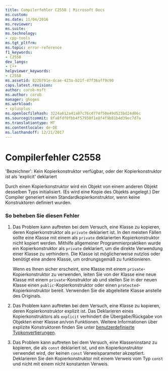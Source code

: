 ```yaml
---
title: Compilerfehler C2558 | Microsoft Docs
ms.custom: 
ms.date: 11/04/2016
ms.reviewer: 
ms.suite: 
ms.technology:
- cpp-tools
ms.tgt_pltfrm: 
ms.topic: error-reference
f1_keywords:
- C2558
dev_langs:
- C++
helpviewer_keywords:
- C2558
ms.assetid: 822b701e-dcae-423a-b21f-47f36aff9c90
caps.latest.revision: 
author: corob-msft
ms.author: corob
manager: ghogen
ms.workload:
- cplusplus
ms.openlocfilehash: 3224a612a41a87c76cd774f50e49d523bd24d06c
ms.sourcegitcommit: 8fa8fdf0fbb4f57950f1e8f4f9b81b4d39ec7d7a
ms.translationtype: MT
ms.contentlocale: de-DE
ms.lasthandoff: 12/21/2017
---
```

# <a name="compiler-error-c2558"></a>Compilerfehler C2558
'Bezeichner': Kein Kopierkonstruktor verfügbar, oder der Kopierkonstruktor ist als 'explicit' deklariert  
  
 Durch einen Kopierkonstruktor wird ein Objekt von einem anderen Objekt desselben Typs initialisiert. (Es wird eine Kopie des Objekts angelegt.) Der Compiler generiert einen Standardkopierkonstruktor, wenn keine Konstruktoren definiert wurden.  
  
### <a name="to-fix-this-error"></a>So beheben Sie diesen Fehler  
  
1.  Das Problem kann auftreten bei dem Versuch, eine Klasse zu kopieren, deren Kopierkonstruktor als `private` deklariert ist. In den meisten Fällen sollte eine Klasse mit einem als `private` deklarierten Kopierkonstruktor nicht kopiert werden. Mithilfe allgemeiner Programmierpraktiken wurde ein Kopierkonstruktor als `private` deklariert, um die direkte Verwendung einer Klasse zu verhindern. Die Klasse ist möglicherweise nutzlos oder benötigt eine andere Klasse, um ordnungsgemäß zu funktionieren.  
  
     Wenn es Ihnen sicher erscheint, eine Klasse mit einem `private`-Kopierkonstruktor zu verwenden, leiten Sie von der Klasse eine neue Klasse mit einem `private`-Konstruktor ab und stellen Sie in der neuen Klasse einen `public`-Kopierkonstruktor oder einen `protected`-Kopierkonstruktor bereit. Verwenden Sie die abgeleitete Klasse anstelle des Originals.  
  
2.  Das Problem kann auftreten bei dem Versuch, eine Klasse zu kopieren, deren Kopierkonstruktor explizit ist. Das Deklarieren eines Kopierkonstruktors als `explicit` verhindert die Übergabe/Rückgabe von Objekten einer Klasse an/von Funktionen. Weitere Informationen über explizite Konstruktoren finden Sie unter [benutzerdefinierte Typkonvertierungen](../../cpp/user-defined-type-conversions-cpp.md).  
  
3.  Das Problem kann auftreten bei dem Versuch, eine Klasseninstanz zu kopieren, die als `const` deklariert ist, und ein Kopierkonstruktor verwendet wird, der keinen `const` Verweisparameter akzeptiert. Deklarieren Sie den Kopierkonstruktor mit einem Verweis vom Typ `const` und nicht mit einem nicht konstanten Verweis.